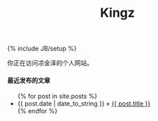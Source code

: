 ﻿---
layout: page
title: Kingz
---
{% include JB/setup %}

你正在访问凉金泽的个人网站。

#### 最近发布的文章

<ul class="posts">
  {% for post in site.posts %}
    <li><span>{{ post.date | date_to_string }}</span> &raquo; <a href="{{ post.url }}">{{ post.title }}</a></li>
  {% endfor %}
</ul>

